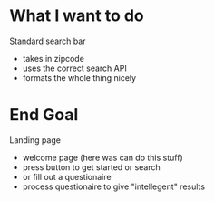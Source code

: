 # What I want to do

Standard search bar

- takes in zipcode
- uses the correct search API
- formats the whole thing nicely


# End Goal

Landing page
- welcome page (here was can do this stuff)
- press button to get started or search
- or fill out a questionaire
- process questionaire to give "intellegent" results